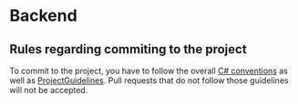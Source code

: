 # Backend

## Rules regarding commiting to the project
To commit to the project, you have to follow the overall [C# conventions](https://learn.microsoft.com/en-us/dotnet/csharp/fundamentals/coding-style/coding-conventions) 
as well as [ProjectGuidelines](ReadmeDocs%2FProjectGuidelines.md).
Pull requests that do not follow those guidelines will not be accepted.  
